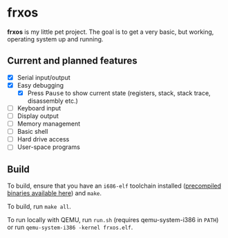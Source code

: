 # frxos

**frxos** is my little pet project. The goal is to get a very basic, but working, operating system up and running.

## Current and planned features

* [x] Serial input/output
* [x] Easy debugging
  * [x] Press <kbd>Pause</kbd> to show current state (registers, stack, stack trace, disassembly etc.)
* [ ] Keyboard input
* [ ] Display output
* [ ] Memory management
* [ ] Basic shell
* [ ] Hard drive access
* [ ] User-space programs

## Build

To build, ensure that you have an `i686-elf` toolchain installed ([precompiled binaries available here][1]) and `make`.

To build, run `make all`.

To run locally with QEMU, run `run.sh` (requires qemu-system-i386 in `PATH`) or run `qemu-system-i386 -kernel frxos.elf`.

[1]: https://github.com/lordmilko/i686-elf-tools/releases
